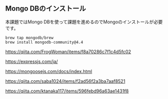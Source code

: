 
##  Mongo DBのインストール

本課題ではMongo DBを使って課題を進めるのでMongoのインストールが必要です。

```console
brew tap mongodb/brew
brew install mongodb-community@4.4
```

https://qiita.com/FrogWoman/items/f8a70286c7f1c4d5fc02

https://expressjs.com/ja/


https://mongoosejs.com/docs/index.html

https://qiita.com/saba1024/items/f2ad56f2a3ba7aaf8521

https://qiita.com/ktanaka117/items/596febd96a63ae1431f8
